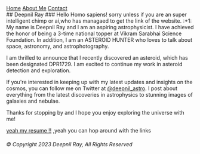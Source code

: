 
<html>
  
  <body>
    <!-- Navigation bar code -->
    <div class="navbar">
      <a class="active" href="#">Home</a>
      <a href="https://deepnilray.github.io/about%20me">About Me</a>
      <a href="Contact">Contact</a>
    </div>

   
  </body>
</html>
## Deepnil Ray
### Hello Homo sapiens! sorry unless if you are an super intelligent chimp or ai,who has managaed to get the link of the website.
:+1:
My name is Deepnil Ray and I am an aspiring astrophysicist. I have achieved the honor of being a 3-time national topper at Vikram Sarabhai Science Foundation. In addition, I am an ASTEROID HUNTER who loves to talk about space, astronomy, and astrophotography.

I am thrilled to announce that I recently discovered an asteroid, which has been designated DPR1729. I am excited to continue my work in asteroid detection and exploration.

If you're interested in keeping up with my latest updates and insights on the cosmos, you can follow me on Twitter at [@deepnil_astro](https://twitter.com/deepnil_astro). I post about everything from the latest discoveries in astrophysics to stunning images of galaxies and nebulae.

Thanks for stopping by and I hope you enjoy exploring the universe with me!


[yeah my resume !!](https://deepnilray.github.io/about%20me)
,yeah you can hop around with the links

###### © Copyright 2023 Deepnil Ray, All Rights Reserved
